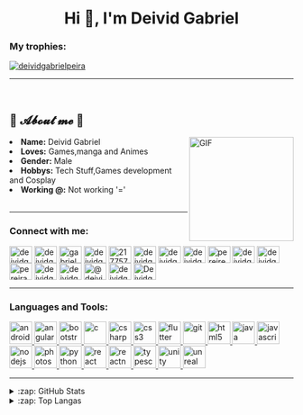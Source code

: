 <h1 align="center">Hi 👋, I'm Deivid Gabriel</h1>

<h3 align="left">My trophies:</h3>
<p align="left"> <a href="https://github.com/ryo-ma/github-profile-trophy"><img src="https://github-profile-trophy.vercel.app/?username=deividgabrielpeira" alt="deividgabrielpeira" /></a> </p>

----

<br>
<div>
<h2 align="left"> 🦊  𝓐𝓫𝓸𝓾𝓽 𝓶𝓮  🦊 </h2>
<img hight="200" width="185" alt="GIF" align="right" src="https://camo.githubusercontent.com/2309797487e5e969659a3b545c96151807b04120a9cc2985f632ec94ba00c9f3/68747470733a2f2f6d656469612e67697068792e636f6d2f6d656469612f53576f536b4e36447854737a71494b4571762f67697068792e676966">
<li>
<b>Name:</b> Deivid Gabriel</li>
<li>
<b>Loves:</b> Games,manga and Animes
</li>
<li>
<b>Gender:</b> Male
</li>
<li>
<b>Hobbys:</b> Tech Stuff,Games development and Cosplay
</li>
<li>
<b>Working @:</b> Not working '='
</li>
<br>
</div>

----


<h3 align="left">Connect with me:</h3>
<p align="left">
<a href="https://codepen.io/deividgabrielpeira" target="blank"><img align="center" src="https://cdn.jsdelivr.net/npm/simple-icons@3.0.1/icons/codepen.svg" alt="deividgabrielpeira" height="30" width="40" /></a>
<a href="https://dev.to/deividgabrielpeira" target="blank"><img align="center" src="https://cdn.jsdelivr.net/npm/simple-icons@3.0.1/icons/dev-dot-to.svg" alt="deividgabrielpeira" height="30" width="40" /></a>
<a href="https://twitter.com/gabrieldeividpe" target="blank"><img align="center" src="https://cdn.jsdelivr.net/npm/simple-icons@3.0.1/icons/twitter.svg" alt="gabrieldeividpe" height="30" width="40" /></a>
<a href="https://linkedin.com/in/deividgabrielpere" target="blank"><img align="center" src="https://cdn.jsdelivr.net/npm/simple-icons@3.0.1/icons/linkedin.svg" alt="deividgabrielpere" height="30" width="40" /></a>
<a href="https://stackoverflow.com/users/217757" target="blank"><img align="center" src="https://cdn.jsdelivr.net/npm/simple-icons@3.0.1/icons/stackoverflow.svg" alt="217757" height="30" width="40" /></a>
<a href="https://kaggle.com/deividgabrielpeira" target="blank"><img align="center" src="https://cdn.jsdelivr.net/npm/simple-icons@3.0.1/icons/kaggle.svg" alt="deividgabrielpeira" height="30" width="40" /></a>
<a href="https://fb.com/deividgabrielpereira" target="blank"><img align="center" src="https://cdn.jsdelivr.net/npm/simple-icons@3.0.1/icons/facebook.svg" alt="deividgabrielpereira" height="30" width="40" /></a>
<a href="https://instagram.com/deividgabrielpereriade" target="blank"><img align="center" src="https://cdn.jsdelivr.net/npm/simple-icons@3.0.1/icons/instagram.svg" alt="deividgabrielpereriade" height="30" width="40" /></a>
<a href="https://dribbble.com/pereire" target="blank"><img align="center" src="https://cdn.jsdelivr.net/npm/simple-icons@3.0.1/icons/dribbble.svg" alt="pereire" height="30" width="40" /></a>
<a href="https://www.behance.net/deividgabriel3" target="blank"><img align="center" src="https://cdn.jsdelivr.net/npm/simple-icons@3.0.1/icons/behance.svg" alt="deividgabriel3" height="30" width="40" /></a>
<a href="https://www.codechef.com/users/deividgabrielp" target="blank"><img align="center" src="https://cdn.jsdelivr.net/npm/simple-icons@3.1.0/icons/codechef.svg" alt="deividgabrielp" height="30" width="40" /></a>
<a href="https://www.hackerrank.com/pereiradeolivei1" target="blank"><img align="center" src="https://cdn.jsdelivr.net/npm/simple-icons@3.0.1/icons/hackerrank.svg" alt="pereiradeolivei1" height="30" width="40" /></a>
<a href="https://codeforces.com/profile/deividgabrielpeira" target="blank"><img align="center" src="https://cdn.jsdelivr.net/npm/simple-icons@3.0.1/icons/codeforces.svg" alt="deividgabrielpeira" height="30" width="40" /></a>
<a href="https://www.leetcode.com/deividgabrielpeira" target="blank"><img align="center" src="https://cdn.jsdelivr.net/npm/simple-icons@3.0.1/icons/leetcode.svg" alt="deividgabrielpeira" height="30" width="40" /></a>
<a href="https://www.hackerearth.com/@deivid6" target="blank"><img align="center" src="https://cdn.jsdelivr.net/npm/simple-icons@3.0.1/icons/hackerearth.svg" alt="@deivid6" height="30" width="40" /></a>
<a href="https://www.topcoder.com/members/deividgabrielp" target="blank"><img align="center" src="https://cdn.jsdelivr.net/npm/simple-icons@3.0.1/icons/topcoder.svg" alt="deividgabrielp" height="30" width="40" /></a>
<a href="https://discord.gg/Deividgab#5479" target="blank"><img align="center" src="https://cdn.jsdelivr.net/npm/simple-icons@3.0.1/icons/discord.svg" alt="Deividgab#5479" height="30" width="40" /></a>
</p>

----


<h3 align="left">Languages and Tools:</h3>
<p align="left"> <a href="https://developer.android.com" target="_blank"> <img src="https://devicons.github.io/devicon/devicon.git/icons/android/android-original-wordmark.svg" alt="android" width="40" height="40"/> </a> <a href="https://angular.io" target="_blank"> <img src="https://devicons.github.io/devicon/devicon.git/icons/angularjs/angularjs-original.svg" alt="angularjs" width="40" height="40"/> </a> <a href="https://getbootstrap.com" target="_blank"> <img src="https://devicons.github.io/devicon/devicon.git/icons/bootstrap/bootstrap-plain.svg" alt="bootstrap" width="40" height="40"/> </a> <a href="https://www.cprogramming.com/" target="_blank"> <img src="https://devicons.github.io/devicon/devicon.git/icons/c/c-original.svg" alt="c" width="40" height="40"/> </a> <a href="https://www.w3schools.com/cs/" target="_blank"> <img src="https://devicons.github.io/devicon/devicon.git/icons/csharp/csharp-original.svg" alt="csharp" width="40" height="40"/> </a> <a href="https://www.w3schools.com/css/" target="_blank"> <img src="https://devicons.github.io/devicon/devicon.git/icons/css3/css3-original-wordmark.svg" alt="css3" width="40" height="40"/> </a> <a href="https://flutter.dev" target="_blank"> <img src="https://www.vectorlogo.zone/logos/flutterio/flutterio-icon.svg" alt="flutter" width="40" height="40"/> </a> <a href="https://git-scm.com/" target="_blank"> <img src="https://www.vectorlogo.zone/logos/git-scm/git-scm-icon.svg" alt="git" width="40" height="40"/> </a> <a href="https://www.w3.org/html/" target="_blank"> <img src="https://devicons.github.io/devicon/devicon.git/icons/html5/html5-original-wordmark.svg" alt="html5" width="40" height="40"/> </a> <a href="https://www.java.com" target="_blank"> <img src="https://devicons.github.io/devicon/devicon.git/icons/java/java-original-wordmark.svg" alt="java" width="40" height="40"/> </a> <a href="https://developer.mozilla.org/en-US/docs/Web/JavaScript" target="_blank"> <img src="https://devicons.github.io/devicon/devicon.git/icons/javascript/javascript-original.svg" alt="javascript" width="40" height="40"/> </a> <a href="https://nodejs.org" target="_blank"> <img src="https://devicons.github.io/devicon/devicon.git/icons/nodejs/nodejs-original-wordmark.svg" alt="nodejs" width="40" height="40"/> </a> <a href="https://www.photoshop.com/en" target="_blank"> <img src="https://devicons.github.io/devicon/devicon.git/icons/photoshop/photoshop-plain.svg" alt="photoshop" width="40" height="40"/> </a> <a href="https://www.python.org" target="_blank"> <img src="https://devicons.github.io/devicon/devicon.git/icons/python/python-original.svg" alt="python" width="40" height="40"/> </a> <a href="https://reactjs.org/" target="_blank"> <img src="https://devicons.github.io/devicon/devicon.git/icons/react/react-original-wordmark.svg" alt="react" width="40" height="40"/> </a> <a href="https://reactnative.dev/" target="_blank"> <img src="https://reactnative.dev/img/header_logo.svg" alt="reactnative" width="40" height="40"/> </a> <a href="https://www.typescriptlang.org/" target="_blank"> <img src="https://devicons.github.io/devicon/devicon.git/icons/typescript/typescript-original.svg" alt="typescript" width="40" height="40"/> </a> <a href="https://unity.com/" target="_blank"> <img src="https://www.vectorlogo.zone/logos/unity3d/unity3d-icon.svg" alt="unity" width="40" height="40"/> </a> <a href="https://unrealengine.com/" target="_blank"> <img src="https://raw.githubusercontent.com/kenangundogan/fontisto/036b7eca71aab1bef8e6a0518f7329f13ed62f6b/icons/svg/brand/unreal-engine.svg" alt="unreal" width="40" height="40"/> </a> </p>

----


<details>
  <summary>:zap: GitHub Stats</summary>
  <p><img align="center" alt="deividgabrielpeira's GitHub Stats" src="https://github-readme-stats.vercel.app/api?username=deividgabrielpeira&show_icons=true&hide_border=true" /></p>
</details>

<details>
<summary>:zap: Top Langas</summary>
<p><img align="center" src="https://github-readme-stats.vercel.app/api/top-langs?username=deividgabrielpeira&show_icons=true&locale=en&layout=compact" alt="deividgabrielpeira" /></p>
</details>